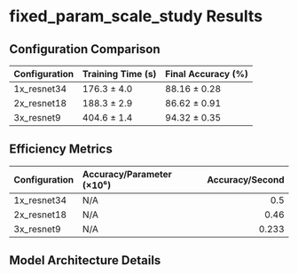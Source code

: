 # fixed_param_scale_study Results

## Configuration Comparison

| Configuration   | Training Time (s)   | Final Accuracy (%)   |
|:----------------|:--------------------|:---------------------|
| 1x_resnet34     | 176.3 ± 4.0         | 88.16 ± 0.28         |
| 2x_resnet18     | 188.3 ± 2.9         | 86.62 ± 0.91         |
| 3x_resnet9      | 404.6 ± 1.4         | 94.32 ± 0.35         |



## Efficiency Metrics

| Configuration   | Accuracy/Parameter (×10⁶)   |   Accuracy/Second |
|:----------------|:----------------------------|------------------:|
| 1x_resnet34     | N/A                         |             0.5   |
| 2x_resnet18     | N/A                         |             0.46  |
| 3x_resnet9      | N/A                         |             0.233 |



## Model Architecture Details

```

```
